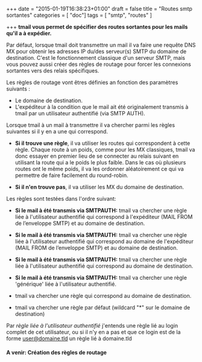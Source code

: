 +++
date = "2015-01-19T16:38:23+01:00"
draft = false
title = "Routes smtp sortantes"
categories = [ "doc"]
tags = [ "smtp", "routes" ]

+++
**tmail vous permet de spécifier des routes sortantes pour les mails qu'il a à expédier.**  

Par défaut, lorsque tmail doit transmettre un mail il va faire une requête DNS MX pour obtenir les adresses IP du/des serveur(s) SMTP du domaine de destination. C'est le fonctionnement classique d'un serveur SMTP, mais vous pouvez aussi créer des règles de routage pour forcer les connexions sortantes vers des relais spécifiques. 

<!--more-->

Les règles de routage vont êtres définies an fonction des paramètres suivants : 

* Le domaine de destination.
* L'expéditeur à la condition que le mail ait été originalement transmis à tmail par un utilisateur authentifié (via SMTP AUTH).

Lorsque tmail à un mail à transmettre il va chercher parmi les règles suivantes si il y en a une qui correspond. 

* **Si il trouve une règle**, il va utiliser les routes qui correspondent à cette règle. Chaque route à un poids, comme pour les MX classiques, tmail va donc essayer en premier lieu de se connecter au relais suivant en utilisant la route qui a le poids le plus faible. Dans le cas où plusieurs routes ont le même poids, il va les ordonner aléatoirement ce qui va permettre de faire facilement du round-robin.

* **Si il n'en trouve pas**, il va utiliser les MX du domaine de destination.

Les règles sont testées dans l'ordre suivant:

* **Si le mail à été transmis via SMTPAUTH:** tmail va chercher une règle liée à l'utilisateur authentifié qui correspond à l'expéditeur (MAIL FROM de l’enveloppe SMTP) et au domaine de destination. 

* **Si le mail à été transmis via SMTPAUTH:** tmail va chercher une règle liée à l'utilisateur authentifié qui correspond au domaine de l'expéditeur (MAIL FROM de l’enveloppe SMTP) et au domaine de destination. 

* **Si le mail à été transmis via SMTPAUTH:** tmail va chercher une règle liée à l'utilisateur authentifié qui correspond au domaine de destination. 

* **Si le mail à été transmis via SMTPAUTH:** tmail va chercher une règle 'générique' liée à l'utilisateur authentifié.

* tmail va chercher une règle qui correspond au domaine de destination.

* tmail va chercher une règle par défaut (wildcard "*" sur le domaine de destination)


Par *règle liée à l'utilisateur authentifié* j'entends une règle lié au login complet de cet utilisateur, ou si il n'y en a pas et que ce login est de la forme user@domaine.tld un règle lié à domaine.tld


#### A venir: Création des règles de routage
